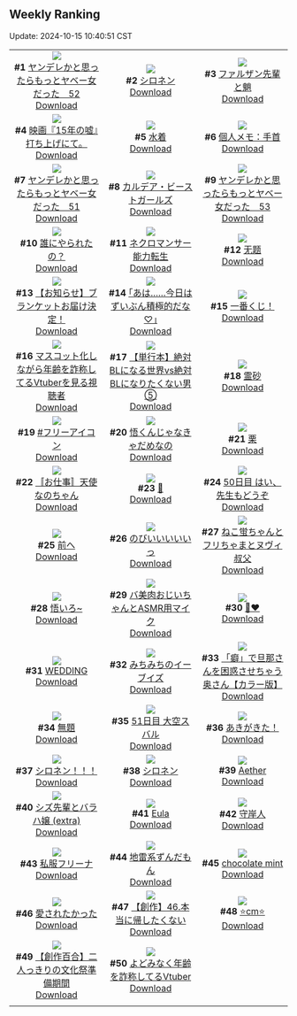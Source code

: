 ## Weekly Ranking
Update: 2024-10-15 10:40:51 CST

|      |      |      |
| :----: | :----: | :----: |
| ![](https://i.pixiv.re/c/240x480/img-master/img/2024/10/08/00/01/17/123132477_p0_master1200.jpg)<br>**#1** [ヤンデレかと思ったらもっとヤベー女だった　52](https://www.pixiv.net/artworks/123132477)<br>[Download](https://i.pixiv.re/img-original/img/2024/10/08/00/01/17/123132477_p0.png) | ![](https://i.pixiv.re/c/240x480/img-master/img/2024/10/07/00/00/17/123103412_p0_master1200.jpg)<br>**#2** [シロネン](https://www.pixiv.net/artworks/123103412)<br>[Download](https://i.pixiv.re/img-original/img/2024/10/07/00/00/17/123103412_p0.jpg) | ![](https://i.pixiv.re/c/240x480/img-master/img/2024/10/08/13/39/04/123144678_p0_master1200.jpg)<br>**#3** [ファルザン先輩と魈](https://www.pixiv.net/artworks/123144678)<br>[Download](https://i.pixiv.re/img-original/img/2024/10/08/13/39/04/123144678_p0.jpg) |
| ![](https://i.pixiv.re/c/240x480/img-master/img/2024/10/08/19/14/36/123150653_p0_master1200.jpg)<br>**#4** [映画『15年の嘘』打ち上げにて。](https://www.pixiv.net/artworks/123150653)<br>[Download](https://i.pixiv.re/img-original/img/2024/10/08/19/14/36/123150653_p0.jpg) | ![](https://i.pixiv.re/c/240x480/img-master/img/2024/10/08/00/10/49/123133007_p0_master1200.jpg)<br>**#5** [水着](https://www.pixiv.net/artworks/123133007)<br>[Download](https://i.pixiv.re/img-original/img/2024/10/08/00/10/49/123133007_p0.jpg) | ![](https://i.pixiv.re/c/240x480/img-master/img/2024/10/08/06/00/07/123138531_p0_master1200.jpg)<br>**#6** [個人メモ：手首](https://www.pixiv.net/artworks/123138531)<br>[Download](https://i.pixiv.re/img-original/img/2024/10/08/06/00/07/123138531_p0.jpg) |
| ![](https://i.pixiv.re/c/240x480/img-master/img/2024/10/07/00/00/46/123103550_p0_master1200.jpg)<br>**#7** [ヤンデレかと思ったらもっとヤベー女だった　51](https://www.pixiv.net/artworks/123103550)<br>[Download](https://i.pixiv.re/img-original/img/2024/10/07/00/00/46/123103550_p0.png) | ![](https://i.pixiv.re/c/240x480/img-master/img/2024/10/07/22/24/16/123128905_p0_master1200.jpg)<br>**#8** [カルデア・ビーストガールズ](https://www.pixiv.net/artworks/123128905)<br>[Download](https://i.pixiv.re/img-original/img/2024/10/07/22/24/16/123128905_p0.png) | ![](https://i.pixiv.re/c/240x480/img-master/img/2024/10/09/00/00/43/123159602_p0_master1200.jpg)<br>**#9** [ヤンデレかと思ったらもっとヤベー女だった　53](https://www.pixiv.net/artworks/123159602)<br>[Download](https://i.pixiv.re/img-original/img/2024/10/09/00/00/43/123159602_p0.png) |
| ![](https://i.pixiv.re/c/240x480/img-master/img/2024/10/07/00/11/16/123104182_p0_master1200.jpg)<br>**#10** [誰にやられたの？](https://www.pixiv.net/artworks/123104182)<br>[Download](https://i.pixiv.re/img-original/img/2024/10/07/00/11/16/123104182_p0.png) | ![](https://i.pixiv.re/c/240x480/img-master/img/2024/10/08/16/20/43/123147022_p0_master1200.jpg)<br>**#11** [ネクロマンサー能力転生](https://www.pixiv.net/artworks/123147022)<br>[Download](https://i.pixiv.re/img-original/img/2024/10/08/16/20/43/123147022_p0.jpg) | ![](https://i.pixiv.re/c/240x480/img-master/img/2024/10/08/00/27/33/123133537_p0_master1200.jpg)<br>**#12** [无题](https://www.pixiv.net/artworks/123133537)<br>[Download](https://i.pixiv.re/img-original/img/2024/10/08/00/27/33/123133537_p0.png) |
| ![](https://i.pixiv.re/c/240x480/img-master/img/2024/10/08/14/08/11/123145092_p0_master1200.jpg)<br>**#13** [【お知らせ】ブランケットお届け決定！](https://www.pixiv.net/artworks/123145092)<br>[Download](https://i.pixiv.re/img-original/img/2024/10/08/14/08/11/123145092_p0.png) | ![](https://i.pixiv.re/c/240x480/img-master/img/2024/10/07/17/10/21/123119872_p0_master1200.jpg)<br>**#14** [｢あは……今日はずいぶん積極的だな♡｣](https://www.pixiv.net/artworks/123119872)<br>[Download](https://i.pixiv.re/img-original/img/2024/10/07/17/10/21/123119872_p0.jpg) | ![](https://i.pixiv.re/c/240x480/img-master/img/2024/10/07/00/03/35/123103816_p0_master1200.jpg)<br>**#15** [一番くじ！](https://www.pixiv.net/artworks/123103816)<br>[Download](https://i.pixiv.re/img-original/img/2024/10/07/00/03/35/123103816_p0.png) |
| ![](https://i.pixiv.re/c/240x480/img-master/img/2024/10/08/20/17/14/123152353_p0_master1200.jpg)<br>**#16** [マスコット化しながら年齢を詐称してるVtuberを見る視聴者](https://www.pixiv.net/artworks/123152353)<br>[Download](https://i.pixiv.re/img-original/img/2024/10/08/20/17/14/123152353_p0.png) | ![](https://i.pixiv.re/c/240x480/img-master/img/2024/10/08/21/21/06/123154143_p0_master1200.jpg)<br>**#17** [【単行本】絶対BLになる世界vs絶対BLになりたくない男⑤](https://www.pixiv.net/artworks/123154143)<br>[Download](https://i.pixiv.re/img-original/img/2024/10/08/21/21/06/123154143_p0.jpg) | ![](https://i.pixiv.re/c/240x480/img-master/img/2024/10/07/00/00/33/123103488_p0_master1200.jpg)<br>**#18** [霊砂](https://www.pixiv.net/artworks/123103488)<br>[Download](https://i.pixiv.re/img-original/img/2024/10/07/00/00/33/123103488_p0.jpg) |
| ![](https://i.pixiv.re/c/240x480/img-master/img/2024/10/08/17/58/37/123148778_p0_master1200.jpg)<br>**#19** [#フリーアイコン](https://www.pixiv.net/artworks/123148778)<br>[Download](https://i.pixiv.re/img-original/img/2024/10/08/17/58/37/123148778_p0.jpg) | ![](https://i.pixiv.re/c/240x480/img-master/img/2024/10/08/20/25/40/123152551_p0_master1200.jpg)<br>**#20** [悟くんじゃなきゃだめなの](https://www.pixiv.net/artworks/123152551)<br>[Download](https://i.pixiv.re/img-original/img/2024/10/08/20/25/40/123152551_p0.png) | ![](https://i.pixiv.re/c/240x480/img-master/img/2024/10/07/20/30/02/123125069_p0_master1200.jpg)<br>**#21** [栗](https://www.pixiv.net/artworks/123125069)<br>[Download](https://i.pixiv.re/img-original/img/2024/10/07/20/30/02/123125069_p0.png) |
| ![](https://i.pixiv.re/c/240x480/img-master/img/2024/10/08/01/39/00/123135370_p0_master1200.jpg)<br>**#22** [〚お仕事〛天使なのちゃん](https://www.pixiv.net/artworks/123135370)<br>[Download](https://i.pixiv.re/img-original/img/2024/10/08/01/39/00/123135370_p0.jpg) | ![](https://i.pixiv.re/c/240x480/img-master/img/2024/10/08/00/05/16/123132756_p0_master1200.jpg)<br>**#23** [🦋](https://www.pixiv.net/artworks/123132756)<br>[Download](https://i.pixiv.re/img-original/img/2024/10/08/00/05/16/123132756_p0.png) | ![](https://i.pixiv.re/c/240x480/img-master/img/2024/10/07/15/05/26/123117815_p0_master1200.jpg)<br>**#24** [50日目 はい、先生もどうぞ](https://www.pixiv.net/artworks/123117815)<br>[Download](https://i.pixiv.re/img-original/img/2024/10/07/15/05/26/123117815_p0.png) |
| ![](https://i.pixiv.re/c/240x480/img-master/img/2024/10/08/19/11/59/123150595_p0_master1200.jpg)<br>**#25** [前へ](https://www.pixiv.net/artworks/123150595)<br>[Download](https://i.pixiv.re/img-original/img/2024/10/08/19/11/59/123150595_p0.jpg) | ![](https://i.pixiv.re/c/240x480/img-master/img/2024/10/08/00/00/35/123132369_p0_master1200.jpg)<br>**#26** [のびいいいいいっ](https://www.pixiv.net/artworks/123132369)<br>[Download](https://i.pixiv.re/img-original/img/2024/10/08/00/00/35/123132369_p0.jpg) | ![](https://i.pixiv.re/c/240x480/img-master/img/2024/10/09/06/10/31/123165733_p0_master1200.jpg)<br>**#27** [ねこ蛍ちゃんとフリちゃまとヌヴィ叔父](https://www.pixiv.net/artworks/123165733)<br>[Download](https://i.pixiv.re/img-original/img/2024/10/09/06/10/31/123165733_p0.jpg) |
| ![](https://i.pixiv.re/c/240x480/img-master/img/2024/10/08/00/00/35/123132368_p0_master1200.jpg)<br>**#28** [悟いろ~](https://www.pixiv.net/artworks/123132368)<br>[Download](https://i.pixiv.re/img-original/img/2024/10/08/00/00/35/123132368_p0.jpg) | ![](https://i.pixiv.re/c/240x480/img-master/img/2024/10/07/00/02/18/123103705_p0_master1200.jpg)<br>**#29** [バ美肉おじいちゃんとASMR用マイク](https://www.pixiv.net/artworks/123103705)<br>[Download](https://i.pixiv.re/img-original/img/2024/10/07/00/02/18/123103705_p0.jpg) | ![](https://i.pixiv.re/c/240x480/img-master/img/2024/10/07/00/00/22/123103438_p0_master1200.jpg)<br>**#30** [💉❤](https://www.pixiv.net/artworks/123103438)<br>[Download](https://i.pixiv.re/img-original/img/2024/10/07/00/00/22/123103438_p0.jpg) |
| ![](https://i.pixiv.re/c/240x480/img-master/img/2024/10/07/00/00/44/123103542_p0_master1200.jpg)<br>**#31** [WEDDING](https://www.pixiv.net/artworks/123103542)<br>[Download](https://i.pixiv.re/img-original/img/2024/10/07/00/00/44/123103542_p0.jpg) | ![](https://i.pixiv.re/c/240x480/img-master/img/2024/10/09/18/25/13/123176211_p0_master1200.jpg)<br>**#32** [みちみちのイーブイズ](https://www.pixiv.net/artworks/123176211)<br>[Download](https://i.pixiv.re/img-original/img/2024/10/09/18/25/13/123176211_p0.jpg) | ![](https://i.pixiv.re/c/240x480/img-master/img/2024/10/07/00/00/41/123103522_p0_master1200.jpg)<br>**#33** [「癖」で旦那さんを困惑させちゃう奥さん【カラー版】](https://www.pixiv.net/artworks/123103522)<br>[Download](https://i.pixiv.re/img-original/img/2024/10/07/00/00/41/123103522_p0.jpg) |
| ![](https://i.pixiv.re/c/240x480/img-master/img/2024/10/08/23/07/33/123157713_p0_master1200.jpg)<br>**#34** [無題](https://www.pixiv.net/artworks/123157713)<br>[Download](https://i.pixiv.re/img-original/img/2024/10/08/23/07/33/123157713_p0.jpg) | ![](https://i.pixiv.re/c/240x480/img-master/img/2024/10/08/18/14/37/123149304_p0_master1200.jpg)<br>**#35** [51日目 大空スバル](https://www.pixiv.net/artworks/123149304)<br>[Download](https://i.pixiv.re/img-original/img/2024/10/08/18/14/37/123149304_p0.png) | ![](https://i.pixiv.re/c/240x480/img-master/img/2024/10/08/12/07/29/123143362_p0_master1200.jpg)<br>**#36** [あきがきた！](https://www.pixiv.net/artworks/123143362)<br>[Download](https://i.pixiv.re/img-original/img/2024/10/08/12/07/29/123143362_p0.png) |
| ![](https://i.pixiv.re/c/240x480/img-master/img/2024/10/07/09/55/21/123113118_p0_master1200.jpg)<br>**#37** [シロネン！！！](https://www.pixiv.net/artworks/123113118)<br>[Download](https://i.pixiv.re/img-original/img/2024/10/07/09/55/21/123113118_p0.jpg) | ![](https://i.pixiv.re/c/240x480/img-master/img/2024/10/07/00/05/03/123103912_p0_master1200.jpg)<br>**#38** [シロネン](https://www.pixiv.net/artworks/123103912)<br>[Download](https://i.pixiv.re/img-original/img/2024/10/07/00/05/03/123103912_p0.jpg) | ![](https://i.pixiv.re/c/240x480/img-master/img/2024/10/08/06/14/19/123138740_p0_master1200.jpg)<br>**#39** [Aether](https://www.pixiv.net/artworks/123138740)<br>[Download](https://i.pixiv.re/img-original/img/2024/10/08/06/14/19/123138740_p0.png) |
| ![](https://i.pixiv.re/c/240x480/img-master/img/2024/10/09/19/40/22/123178086_p0_master1200.jpg)<br>**#40** [シズ先輩とバラハ嬢 (extra)](https://www.pixiv.net/artworks/123178086)<br>[Download](https://i.pixiv.re/img-original/img/2024/10/09/19/40/22/123178086_p0.jpg) | ![](https://i.pixiv.re/c/240x480/img-master/img/2024/10/08/12/47/41/123143936_p0_master1200.jpg)<br>**#41** [Eula](https://www.pixiv.net/artworks/123143936)<br>[Download](https://i.pixiv.re/img-original/img/2024/10/08/12/47/41/123143936_p0.png) | ![](https://i.pixiv.re/c/240x480/img-master/img/2024/10/08/21/35/57/123154566_p0_master1200.jpg)<br>**#42** [守岸人](https://www.pixiv.net/artworks/123154566)<br>[Download](https://i.pixiv.re/img-original/img/2024/10/08/21/35/57/123154566_p0.jpg) |
| ![](https://i.pixiv.re/c/240x480/img-master/img/2024/10/07/18/45/22/123122068_p0_master1200.jpg)<br>**#43** [私服フリーナ](https://www.pixiv.net/artworks/123122068)<br>[Download](https://i.pixiv.re/img-original/img/2024/10/07/18/45/22/123122068_p0.jpg) | ![](https://i.pixiv.re/c/240x480/img-master/img/2024/10/08/18/23/50/123149455_p0_master1200.jpg)<br>**#44** [地雷系ずんだもん](https://www.pixiv.net/artworks/123149455)<br>[Download](https://i.pixiv.re/img-original/img/2024/10/08/18/23/50/123149455_p0.jpg) | ![](https://i.pixiv.re/c/240x480/img-master/img/2024/10/08/14/52/24/123145632_p0_master1200.jpg)<br>**#45** [chocolate mint](https://www.pixiv.net/artworks/123145632)<br>[Download](https://i.pixiv.re/img-original/img/2024/10/08/14/52/24/123145632_p0.jpg) |
| ![](https://i.pixiv.re/c/240x480/img-master/img/2024/10/08/17/41/18/123148447_p0_master1200.jpg)<br>**#46** [愛されたかった](https://www.pixiv.net/artworks/123148447)<br>[Download](https://i.pixiv.re/img-original/img/2024/10/08/17/41/18/123148447_p0.jpg) | ![](https://i.pixiv.re/c/240x480/img-master/img/2024/10/08/20/01/08/123151906_p0_master1200.jpg)<br>**#47** [【創作】46.本当に帰したくない](https://www.pixiv.net/artworks/123151906)<br>[Download](https://i.pixiv.re/img-original/img/2024/10/08/20/01/08/123151906_p0.png) | ![](https://i.pixiv.re/c/240x480/img-master/img/2024/10/08/20/52/13/123153271_p0_master1200.jpg)<br>**#48** [⭐️cm⭐️](https://www.pixiv.net/artworks/123153271)<br>[Download](https://i.pixiv.re/img-original/img/2024/10/08/20/52/13/123153271_p0.png) |
| ![](https://i.pixiv.re/c/240x480/img-master/img/2024/10/09/19/00/21/123177055_p0_master1200.jpg)<br>**#49** [【創作百合】二人っきりの文化祭準備期間](https://www.pixiv.net/artworks/123177055)<br>[Download](https://i.pixiv.re/img-original/img/2024/10/09/19/00/21/123177055_p0.jpg) | ![](https://i.pixiv.re/c/240x480/img-master/img/2024/10/07/21/06/32/123126248_p0_master1200.jpg)<br>**#50** [よどみなく年齢を詐称してるVtuber](https://www.pixiv.net/artworks/123126248)<br>[Download](https://i.pixiv.re/img-original/img/2024/10/07/21/06/32/123126248_p0.png) |
|      |
